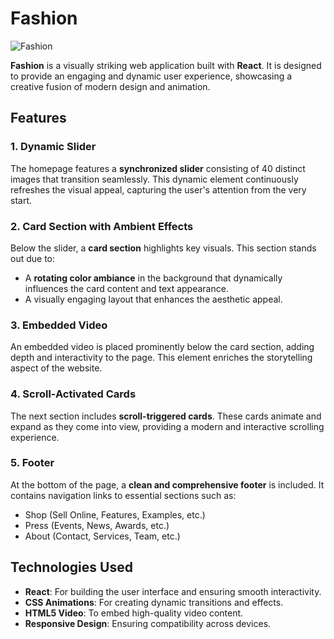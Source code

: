 # Fashion
![Fashion](https://github.com/user-attachments/assets/13533789-cf76-4ba3-bc9d-bacc38cffc6e)

**Fashion** is a visually striking web application built with **React**. It is designed to provide an engaging and dynamic user experience, showcasing a creative fusion of modern design and animation.

## Features

### 1. Dynamic Slider
The homepage features a **synchronized slider** consisting of 40 distinct images that transition seamlessly. This dynamic element continuously refreshes the visual appeal, capturing the user's attention from the very start.

### 2. Card Section with Ambient Effects
Below the slider, a **card section** highlights key visuals. This section stands out due to:
- A **rotating color ambiance** in the background that dynamically influences the card content and text appearance.
- A visually engaging layout that enhances the aesthetic appeal.

### 3. Embedded Video
An embedded video is placed prominently below the card section, adding depth and interactivity to the page. This element enriches the storytelling aspect of the website.

### 4. Scroll-Activated Cards
The next section includes **scroll-triggered cards**. These cards animate and expand as they come into view, providing a modern and interactive scrolling experience.

### 5. Footer
At the bottom of the page, a **clean and comprehensive footer** is included. It contains navigation links to essential sections such as:
- Shop (Sell Online, Features, Examples, etc.)
- Press (Events, News, Awards, etc.)
- About (Contact, Services, Team, etc.)

## Technologies Used
- **React**: For building the user interface and ensuring smooth interactivity.
- **CSS Animations**: For creating dynamic transitions and effects.
- **HTML5 Video**: To embed high-quality video content.
- **Responsive Design**: Ensuring compatibility across devices.
